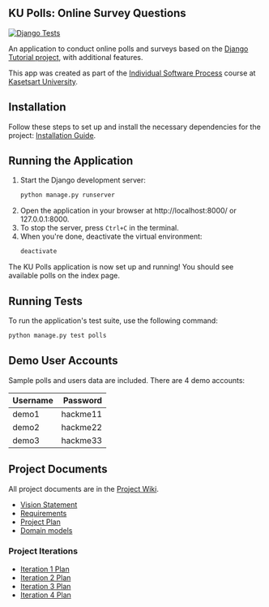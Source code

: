## KU Polls: Online Survey Questions 
[![Django Tests](https://github.com/Phantawat/ku-polls/actions/workflows/django.yml/badge.svg)](https://github.com/Phantawat/ku-polls/actions/workflows/django.yml)


An application to conduct online polls and surveys based
on the [Django Tutorial project](https://docs.djangoproject.com/en/5.1/intro/tutorial01/), with
additional features.

This app was created as part of the [Individual Software Process](
https://cpske.github.io/ISP) course at [Kasetsart University](https://www.ku.ac.th).

## Installation

Follow these steps to set up and install the necessary dependencies for the project:
[Installation Guide](./Installation.md).

## Running the Application

1. Start the Django development server:
   ```bash
   python manage.py runserver
   ```
2. Open the application in your browser at http://localhost:8000/ or 127.0.0.1:8000.
3. To stop the server, press `Ctrl+C` in the terminal.
4. When you're done, deactivate the virtual environment:
   ```bash
   deactivate
   ```
The KU Polls application is now set up and running! You should see available polls on the index page.

## Running Tests
To run the application's test suite, use the following command:

```bash
python manage.py test polls
```


## Demo User Accounts

Sample polls and users data are included. There are 4 demo accounts:

| Username | Password |
|:---------|---------:|
|  demo1   | hackme11 |
|  demo2   | hackme22 |
|  demo3   | hackme33 |

## Project Documents

All project documents are in the [Project Wiki](../../wiki).

- [Vision Statement](../../wiki/Vision-and-Scope)
- [Requirements](../../wiki/Requirements)
- [Project Plan](../../ku-polls/wiki/Project-Plan)
- [Domain models](../../wiki/Domain-model)

### Project Iterations
- [Iteration 1 Plan](../../wiki/Iteration-1-Plan)
- [Iteration 2 Plan](../../wiki/Iteration-2-Plan)
- [Iteration 3 Plan](../../wiki/Iteration-3-Plan)
- [Iteration 4 Plan](../../wiki/Iteration-4-Plan)
